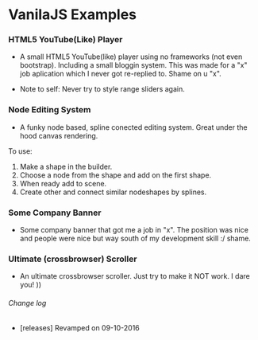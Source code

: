 # VanilaJS Examples #

### HTML5 YouTube(Like) Player ###
* A small HTML5 YouTube(like) player using no frameworks (not even bootstrap). Including a small bloggin system. 
  This was made for a "x" job aplication which I never got re-replied to. Shame on u "x".

* Note to self: Never try to style range sliders again.

### Node Editing System ###
* A funky node based, spline conected editing system. Great under the hood canvas rendering.

To use: 
1. Make a shape in the builder.
2. Choose a node from the shape and add on the first shape.
3. When ready add to scene.
4. Create other and connect similar nodeshapes by splines.

### Some Company Banner ###
* Some company banner that got me a job in "x". The position was nice and people were nice but way south of my development skill :/ shame.

### Ultimate (crossbrowser) Scroller ###
* An ultimate crossbrowser scroller. Just try to make it NOT work. I dare you! ))

###### Change log ######
* [releases] Revamped on 09-10-2016

